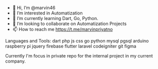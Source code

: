 - 👋 Hi, I’m @marvin46
- 👀 I’m interested in Automatization
- 🌱 I’m currently learning Dart, Go, Python.
- 💞️ I’m looking to collaborate on Automatization Projects
- 📫 How to reach me https://t.me/marvinpriyatno

Languages and Tools:
dart php js css go python mysql pgsql arduino raspberry pi jquery firebase flutter laravel codeigniter git figma

Currently I'm focus in private repo for the internal project in my current company.

<!---
marvin46/marvin46 is a ✨ special ✨ repository because its `README.md` (this file) appears on your GitHub profile.
You can click the Preview link to take a look at your changes.
--->
